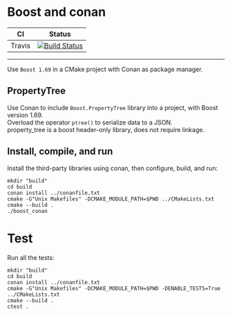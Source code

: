 # Boost and conan

|CI|Status|
|---|---|
|Travis| [![Build Status](https://www.travis-ci.com/spjuanjoc/boost_conan.svg?branch=main)](https://www.travis-ci.com/spjuanjoc/boost_conan) |

---
Use `Boost 1.69` in a CMake project with Conan as package manager.

## PropertyTree

Use Conan to include `Boost.PropertyTree` library into a project, with
Boost version 1.69.  
Overload the operator `ptree()` to serialize data to a JSON.  
property_tree is a boost header-only library, does not require linkage.

## Install, compile, and run

Install the third-party libraries using conan, then configure, build, and run:  
```shell
mkdir "build"
cd build
conan install ../conanfile.txt
cmake -G"Unix Makefiles" -DCMAKE_MODULE_PATH=$PWD ../CMakeLists.txt
cmake --build . 
./boost_conan
```

# Test

Run all the tests:  
```shell
mkdir "build"
cd build
conan install ../conanfile.txt
cmake -G"Unix Makefiles" -DCMAKE_MODULE_PATH=$PWD -DENABLE_TESTS=True ../CMakeLists.txt
cmake --build . 
ctest .
```
